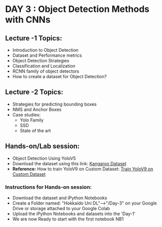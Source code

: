 # DAY 3 : Object Detection Methods with CNNs

## Lecture -1 Topics: 
* Introduction to Object Detection
* Dataset and Performance metrics
* Object Detection Strategies
* Classification and Localization
* RCNN family of object detectors
* How to create a dataset for Object Detection?

## Lecture -2 Topics:
* Strategies for predicting bounding boxes
* NMS and Anchor Boxes
* Case studies:
  - Yolo Family
  - SSD
  - State of the art

## Hands-on/Lab session:
* Object Detection Using YoloV5
* Download the dataset using this link: [Kangaroo Dataset](https://drive.google.com/file/d/1O7v0NV0_ILIpDoZ5kZHzI-jmvA2zHQNF/view?usp=sharing)
* **Reference:** How to train YoloV9 on Custom Dataset: [Train YoloV9 on Custom Dataset](https://colab.research.google.com/github/roboflow-ai/notebooks/blob/main/notebooks/train-yolov9-object-detection-on-custom-dataset.ipynb)

### Instructions for Hands-on session:
* Download the dataset and iPython Notebooks
* Create a Folder named: "Hokkaido Uni DL"-->"/Day-3" on your Google Drive or storage attached to your Google Colab
* Upload the iPython Notebooks and datasets into the 'Day-1'
* We are now Ready to start with the first notebook NB1 


